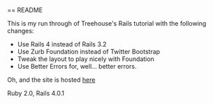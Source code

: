== README

This is my run through of Treehouse's Rails tutorial with the following changes:

  * Use Rails 4 instead of Rails 3.2
  * Use Zurb Foundation instead of Twitter Bootstrap
  * Tweak the layout to play nicely with Foundation
  * Use Better Errors for, well... better errors.

Oh, and the site is hosted [here](http://mlttanaka-treebook.herokuapp.com)

Ruby 2.0, Rails 4.0.1
